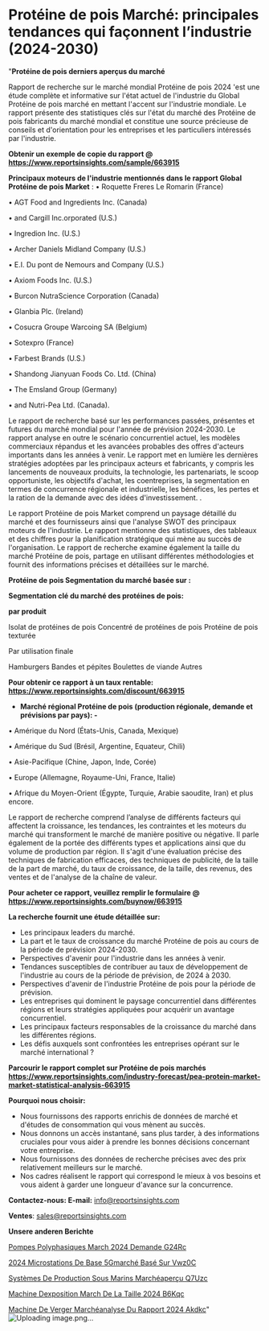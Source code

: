 # Protéine de pois Marché: principales tendances qui façonnent l’industrie (2024-2030)

"<strong>Protéine de pois derniers aperçus du marché</strong>

Rapport de recherche sur le marché mondial Protéine de pois 2024 'est une étude complète et informative sur l'état actuel de l'industrie du Global Protéine de pois marché en mettant l'accent sur l'industrie mondiale. Le rapport présente des statistiques clés sur l'état du marché des Protéine de pois fabricants du marché mondial et constitue une source précieuse de conseils et d'orientation pour les entreprises et les particuliers intéressés par l'industrie.

<strong>Obtenir un exemple de copie du rapport @ <a href=https://www.reportsinsights.com/sample/663915>https://www.reportsinsights.com/sample/663915</a></strong>

<strong>Principaux moteurs de l'industrie mentionnés dans le rapport Global Protéine de pois Market</strong> :
• Roquette Freres Le Romarin (France)

• AGT Food and Ingredients Inc. (Canada)

• and Cargill Inc.orporated (U.S.)

• Ingredion Inc. (U.S.)

• Archer Daniels Midland Company (U.S.)

• E.I. Du pont de Nemours and Company (U.S.)

• Axiom Foods Inc. (U.S.)

• Burcon NutraScience Corporation (Canada)

• Glanbia Plc. (Ireland)

• Cosucra Groupe Warcoing SA (Belgium)

• Sotexpro (France)

• Farbest Brands (U.S.)

• Shandong Jianyuan Foods Co. Ltd. (China)

• The Emsland Group (Germany)

• and Nutri-Pea Ltd. (Canada).

Le rapport de recherche basé sur les performances passées, présentes et futures du marché mondial pour l'année de prévision 2024-2030. Le rapport analyse en outre le scénario concurrentiel actuel, les modèles commerciaux répandus et les avancées probables des offres d'acteurs importants dans les années à venir. Le rapport met en lumière les dernières stratégies adoptées par les principaux acteurs et fabricants, y compris les lancements de nouveaux produits, la technologie, les partenariats, le scoop opportuniste, les objectifs d'achat, les coentreprises, la segmentation en termes de concurrence régionale et industrielle, les bénéfices, les pertes et la ration de la demande avec des idées d'investissement. .

Le rapport Protéine de pois Market comprend un paysage détaillé du marché et des fournisseurs ainsi que l'analyse SWOT des principaux moteurs de l'industrie. Le rapport mentionne des statistiques, des tableaux et des chiffres pour la planification stratégique qui mène au succès de l'organisation. Le rapport de recherche examine également la taille du marché Protéine de pois, partage en utilisant différentes méthodologies et fournit des informations précises et détaillées sur le marché.

<strong>Protéine de pois Segmentation du marché basée sur :</strong>

<strong> Segmentation clé du marché des protéines de pois: </strong>

<strong> par produit </strong>

Isolat de protéines de pois
Concentré de protéines de pois
Protéine de pois texturée

Par utilisation finale

Hamburgers
Bandes et pépites
Boulettes de viande
Autres

<strong>Pour obtenir ce rapport à un taux rentable: <a href=https://www.reportsinsights.com/discount/663915>https://www.reportsinsights.com/discount/663915</a></strong>
<ul>
  <li><strong>Marché régional Protéine de pois (production régionale, demande et prévisions par pays): -</strong></li>
</ul>
• Amérique du Nord (États-Unis, Canada, Mexique)

• Amérique du Sud (Brésil, Argentine, Equateur, Chili)

• Asie-Pacifique (Chine, Japon, Inde, Corée)

• Europe (Allemagne, Royaume-Uni, France, Italie)

• Afrique du Moyen-Orient (Égypte, Turquie, Arabie saoudite, Iran) et plus encore.

Le rapport de recherche comprend l’analyse de différents facteurs qui affectent la croissance, les tendances, les contraintes et les moteurs du marché qui transforment le marché de manière positive ou négative. Il parle également de la portée des différents types et applications ainsi que du volume de production par région. Il s'agit d'une évaluation précise des techniques de fabrication efficaces, des techniques de publicité, de la taille de la part de marché, du taux de croissance, de la taille, des revenus, des ventes et de l'analyse de la chaîne de valeur.

<strong>Pour acheter ce rapport, veuillez remplir le formulaire @   <a href=https://www.reportsinsights.com/buynow/663915>https://www.reportsinsights.com/buynow/663915</a></strong>

<strong>La recherche fournit une étude détaillée sur:</strong>
<ul>
  <li>Les principaux leaders du marché.</li>
  <li>La part et le taux de croissance du marché Protéine de pois au cours de la période de prévision 2024-2030.</li>
  <li>Perspectives d'avenir pour l'industrie dans les années à venir.</li>
  <li>Tendances susceptibles de contribuer au taux de développement de l'industrie au cours de la période de prévision, de 2024 à 2030.</li>
  <li>Perspectives d'avenir de l'industrie Protéine de pois pour la période de prévision.</li>
  <li>Les entreprises qui dominent le paysage concurrentiel dans différentes régions et leurs stratégies appliquées pour acquérir un avantage concurrentiel.</li>
  <li>Les principaux facteurs responsables de la croissance du marché dans les différentes régions.</li>
  <li>Les défis auxquels sont confrontées les entreprises opérant sur le marché international ?</li>
</ul>

<strong>Parcourir le rapport complet sur Protéine de pois marchés <a href=https://www.reportsinsights.com/industry-forecast/pea-protein-market-market-statistical-analysis-663915>https://www.reportsinsights.com/industry-forecast/pea-protein-market-market-statistical-analysis-663915</a></strong>

<strong>Pourquoi nous choisir:</strong>
<ul>
  <li>Nous fournissons des rapports enrichis de données de marché et d'études de consommation qui vous mènent au succès.</li>
  <li>Nous donnons un accès instantané, sans plus tarder, à des informations cruciales pour vous aider à prendre les bonnes décisions concernant votre entreprise.</li>
  <li>Nous fournissons des données de recherche précises avec des prix relativement meilleurs sur le marché.</li>
  <li>Nos cadres réalisent le rapport qui correspond le mieux à vos besoins et vous aident à garder une longueur d'avance sur la concurrence.</li>
</ul>
<strong>Contactez-nous:
</strong><strong>E-mail:</strong> <a href=mailto:info@reportsinsights.com>info@reportsinsights.com</a>

<strong>Ventes</strong>: <a href=mailto:sales@reportsinsights.com>sales@reportsinsights.com</a>

<strong>Unsere anderen Berichte</strong>

<a href=https://www.linkedin.com/pulse/pompes-polyphasiques-march%C3%A9-2024-demande-g24rc/>Pompes Polyphasiques March 2024 Demande G24Rc</a>

<a href=https://www.linkedin.com/pulse/2024-microstations-de-base-5gmarché-basé-sur-vwz0c/>2024 Microstations De Base 5Gmarché Basé Sur Vwz0C</a>

<a href=https://www.linkedin.com/pulse/systèmes-de-production-sous-marins-marchéaperçu-q7uzc/>Systèmes De Production Sous Marins Marchéaperçu Q7Uzc</a>

<a href=https://www.linkedin.com/pulse/machine-dexposition-march%C3%A9-de-la-taille-2024-b6kqc/>Machine Dexposition March De La Taille 2024 B6Kqc</a>

<a href=https://www.linkedin.com/pulse/machine-de-verger-marchéanalyse-du-rapport-2024-akdkc/>Machine De Verger Marchéanalyse Du Rapport 2024 Akdkc</a>"
![Uploading image.png…]()
